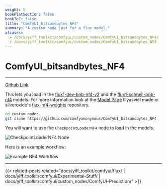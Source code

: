 ```yaml
---
weight: 5
bookFlatSection: false
bookToC: false
title: "ComfyUI_bitsandbytes_NF4"
summary: "A custom node just for a flux model."
aliases:
  - /docs/yiff_toolkit/comfyui/custom_nodes/ComfyUI_bitsandbytes_NF4/
  - /docs/yiff_toolkit/comfyui/custom_nodes/ComfyUI_bitsandbytes_NF4
---
```


<!--markdownlint-disable MD025 MD033 -->

# ComfyUI_bitsandbytes_NF4

---

[Github Link](https://github.com/comfyanonymous/ComfyUI_bitsandbytes_NF4)

This lets you load in the [flux1-dev-bnb-nf4-v2](https://huggingface.co/lllyasviel/flux1-dev-bnb-nf4/resolve/main/flux1-dev-bnb-nf4-v2.safetensors) and the [flux1-schnell-bnb-nf4](https://huggingface.co/silveroxides/flux1-nf4-weights/resolve/main/flux1-schnell-bnb-nf4.safetensors) models. For more information look at the [Model Page](https://huggingface.co/lllyasviel/flux1-dev-bnb-nf4) Illyasviel made or silveroxide's [flux-nf4-weights](https://huggingface.co/silveroxides/flux1-nf4-weights) repository.

```bash
cd custom_nodes
git clone https://github.com/comfyanonymous/ComfyUI_bitsandbytes_NF4
```

You will want to use the `CheckpointLoaderNF4` node to load in the models.

![CheckpointLoaderNF4 Node](https://huggingface.co/rakki194/yt/resolve/main/static/comfyui/CheckpointLoaderNF4.png)

Here is an example workflow:

![Example NF4 Workflow](https://huggingface.co/rakki194/yt/resolve/main/static/comfyui/nf4_workflow.png)

---

<!--
HUGO_SEARCH_EXCLUDE_START
-->
{{< related-posts related="docs/yiff_toolkit/comfyui/flux/ | docs/yiff_toolkit/comfyui/Experimental-Stuff/ | docs/yiff_toolkit/comfyui/custom_nodes/ComfyUI-Prediction/" >}}
<!--
HUGO_SEARCH_EXCLUDE_END
-->
